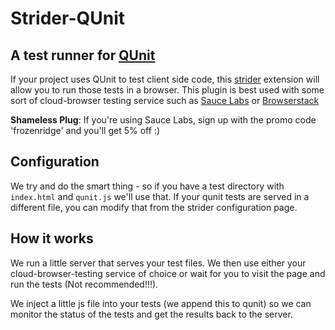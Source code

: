 # Strider-QUnit
## A test runner for [QUnit](http://qunitjs.com/)

If your project uses QUnit to test client side code, this [strider](http://stridercd.com)
extension will allow you to run those tests in a browser. This plugin is best used with
some sort of cloud-browser testing service such as
[Sauce Labs](https://github.com/Strider-CD/strider-sauce) or
[Browserstack](https://github.com/Strider-CD/strider-browserstack)

**Shameless Plug**: If you're using Sauce Labs, sign up with the promo code 'frozenridge'
and you'll get 5% off :)

## Configuration

We try and do the smart thing - so if you have a test directory with `index.html` and `qunit.js`
we'll use that. If your qunit tests are served in a different file, you can modify that from the
strider configuration page.

## How it works

We run a little server that serves your test files. We then use either your cloud-browser-testing
service of choice or wait for you to visit the page and run the tests (Not recommended!!!).

We inject a little js file into your tests (we append this to qunit) so we can monitor the status
of the tests and get the results back to the server.


